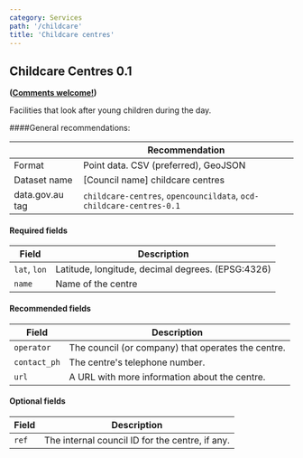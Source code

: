 ```yaml
---
category: Services
path: '/childcare'
title: 'Childcare centres'
---
```

## Childcare Centres 0.1
**([Comments welcome!](https://github.com/okfnau/open-council-data/issues))**

Facilities that look after young children during the day.

####General recommendations:

&nbsp;| Recommendation
------|------------
Format| Point data. CSV (preferred), GeoJSON
Dataset name| [Council name] childcare centres
data.gov.au tag| `childcare-centres`, `opencouncildata`, `ocd-childcare-centres-0.1`

#### Required fields

Field | Description
------|------------
`lat`, `lon`| Latitude, longitude, decimal degrees. (EPSG:4326) 
`name`| Name of the centre

#### Recommended fields
Field | Description
------|------------
`operator`| The council (or company) that operates the centre. 
`contact_ph`| The centre's telephone number.
`url`| A URL with more information about the centre.

#### Optional fields
Field | Description
------|------------
`ref`| The internal council ID for the centre, if any.
